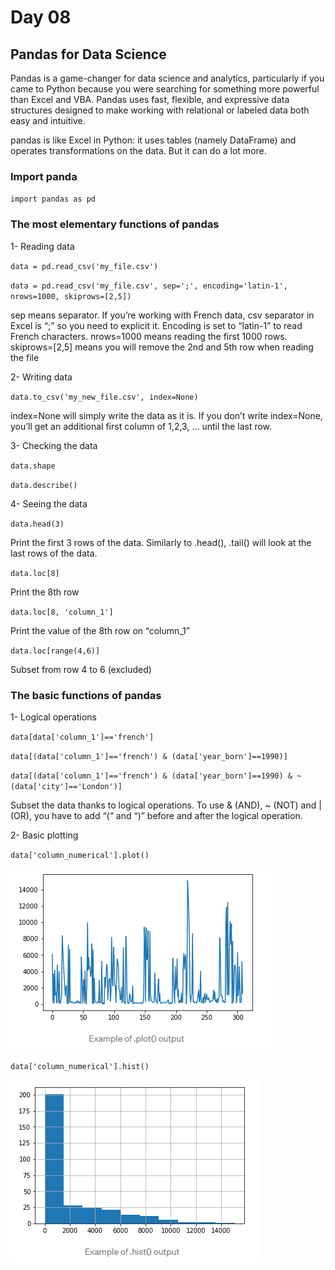 # Day 08
## Pandas for Data Science

Pandas is a game-changer for data science and analytics, particularly if you came to Python because you were searching for something more powerful than Excel and VBA. Pandas uses fast, flexible, and expressive data structures designed to make working with relational or labeled data both easy and intuitive.

pandas is like Excel in Python: it uses tables (namely DataFrame) and operates transformations on the data. But it can do a lot more.

### Import panda

`import pandas as pd`

### The most elementary functions of pandas

1- Reading data

`data = pd.read_csv('my_file.csv')`

`data = pd.read_csv('my_file.csv', sep=';', encoding='latin-1', nrows=1000, skiprows=[2,5])`

sep means separator. If you’re working with French data, csv separator in Excel is “;” so you need to explicit it. Encoding is set to “latin-1” to read French characters. nrows=1000 means reading the first 1000 rows. skiprows=[2,5] means you will remove the 2nd and 5th row when reading the file

2- Writing data

`data.to_csv('my_new_file.csv', index=None)`

index=None will simply write the data as it is. If you don’t write index=None, you’ll get an additional first column of 1,2,3, … until the last row.

3- Checking the data

`data.shape`

`data.describe()`

4- Seeing the data

`data.head(3)`

Print the first 3 rows of the data. Similarly to .head(), .tail() will look at the last rows of the data.

`data.loc[8]`

Print the 8th row

`data.loc[8, 'column_1']`

Print the value of the 8th row on “column_1”

`data.loc[range(4,6)]`

Subset from row 4 to 6 (excluded)

### The basic functions of pandas

1- Logical operations

`data[data['column_1']=='french']`

`data[(data['column_1']=='french') & (data['year_born']==1990)]`

`data[(data['column_1']=='french') & (data['year_born']==1990) & ~(data['city']=='London')]`

Subset the data thanks to logical operations. To use & (AND), ~ (NOT) and | (OR), you have to add “(“ and “)” before and after the logical operation.

2- Basic plotting

`data['column_numerical'].plot()`

![plot](../../asset/plot1.png)

`data['column_numerical'].hist()`

![plot](../../asset/plot2.png)